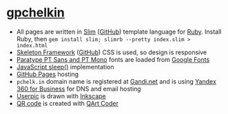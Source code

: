 # [gpchelkin](https://g.pchelk.in)
- All pages are written in [Slim](https://slim-template.github.io) ([GitHub](https://github.com/slim-template/slim)) template language for [Ruby](https://www.ruby-lang.org). Install Ruby, then `gem install slim; slimrb --pretty index.slim > index.html`
- [Skeleton Framework](https://skeleton-framework.github.io) ([GitHub](https://github.com/skeleton-framework/skeleton-framework)) CSS is used, so design is responsive
- [Paratype PT Sans and PT Mono](https://www.paratype.com/collections/pt/44157) fonts are loaded from [Google Fonts](https://fonts.google.com)
- [JavaScript sleep()](https://stackoverflow.com/a/39914235/2490759) implementation
- [GitHub Pages](https://pages.github.com) hosting
- `pchelk.in` domain name is registered at [Gandi.net](https://www.gandi.net) and is using [Yandex 360 for Business](https://yandex.com/support/business/) for DNS and email hosting
- [Userpic](https://g.pchelk.in/gpchelkin.png) is drawn with [Inkscape](https://inkscape.org)
- [QR code](https://g.pchelk.in/qr.png) is created with [QArt Coder](https://research.swtch.com/qr/draw/)

<!-- - Utilizing [JetBrains PyCharm](https://www.jetbrains.com/pycharm/) IDE's [File Watchers](https://www.jetbrains.com/help/pycharm/tutorial-file-watchers-in-product.html) feature for auto-translating Slim into HTML for static hosting, see [exported file watcher](jetbrains_filewatchers_slim.xml) and [how to use it](https://www.jetbrains.com/help/pycharm/tutorial-file-watchers-in-product.html). -->
<!-- - [QR code](https://g.pchelk.in/qr2.png) is created with [qart.js](https://kciter.github.io/qart.js/) ([GitHub](https://github.com/kciter/qart.js)) -->
<!-- - [Honeybee](https://emojipedia.org/apple/ios-12.1/honeybee/), [OK Hand](https://emojipedia.org/apple/ios-12.1/ok-hand-sign/) and [Thumbs Up](https://emojipedia.org/apple/ios-12.1/thumbs-up-sign/) emojis from [Apple Color Emoji iOS 12.1](https://emojipedia.org/apple/ios-12.1/) font -->
<!-- - `🐝👍.ws` / `xn--lo8h6c.ws` emoji domain name is registered at [GoDaddy](https://❤❤❤.ws), DNS-managed with [Cloudflare](https://cloudflare.com) and redirected through [Netlify](https://www.netlify.com/docs/redirects/) -->
<!-- - [/tusit](https://g.pchelk.in/tusit) is [Yandex.Calendar](https://yandex.com/support/calendar/) -->
<!-- - Translated into HTML with [Plim](https://plim.readthedocs.io) ([GitHub](https://github.com/avanov/Plim)), Python port of Ruby's Slim -->
